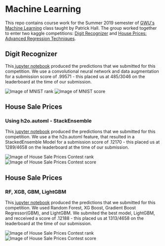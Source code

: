 # Machine Learning

This repo contains course work for the Summer 2019 semester of <a href= "https://github.com/jphall663/GWU_data_mining" rel="nofollow">GWU's Machine Learning</a> class taught by Patrick Hall. The group worked together to enter two kaggle competitions: <a href="https://www.kaggle.com/c/digit-recognizer" rel="nofollow">Digit Recognizer</a> and <a href="https://www.kaggle.com/c/house-prices-advanced-regression-techniques" rel="nofollow">House Prices: Advanced Regression Techniques</a>.

## Digit Recognizer

This<a href= "https://github.com/britcbish/dsnc6290-coursework/blob/master/MNIST.ipynb" rel = "nofollow"> jupyter notebook</a> produced the predictions that we submitted for this competition. We use a convolutional neural network and data augmentation for a submission score of .99571 - this placed us at 485/3046 on the leaderboard at the time of our submission.

![Image of MNIST rank](https://github.com/britcbish/dsnc6290-coursework/blob/master/MNISTrank.jpg)
![Image of MNIST score](https://github.com/britcbish/dsnc6290-coursework/blob/master/MNISTscore.jpg)

## House Sale Prices

### Using h2o.automl - StackEnsemble
This<a href= "https://github.com/britcbish/dsnc6290-coursework/blob/master/House Sale Prices - H2OAUTOMIL.ipynb" rel = "nofollow"> jupyter notebook</a> produced the predictions that we submitted for this competition. We use a the h2o.automl feature, that resulted in a StackedEnsemble Model for a submission score of .12170 - this placed us at 1289/4658 on the leaderboard at the time of our submission.
 
![Image of House Sale Prices Contest rank](https://github.com/britcbish/dsnc6290-coursework/blob/master/h2o_automl_rank.PNG)
![Image of House Sale Prices Contest score](https://github.com/britcbish/dsnc6290-coursework/blob/master/h2o_automl%20score.PNG)


## House Sale Prices

### RF, XGB, GBM, LightGBM
This<a href= "https://github.com/britcbish/dsnc6290-coursework/blob/master/House%20Prices.ipynb" rel = "nofollow"> jupyter notebook</a> produced the predictions that we submitted for this competition. We used Random Forest, XG Boost, Gradient Boost Regressor(GBM), and LightGBM. We submited the best model, LightGBM, and recceived a score of .12188 - this placed us at 1313/4658 on the leaderboard at the time of our submission.
 
![Image of House Sale Prices Contest rank](https://github.com/britcbish/dsnc6290-coursework/blob/master/HousePricesRank.PNG)
![Image of House Sale Prices Contest score](https://github.com/britcbish/dsnc6290-coursework/blob/master/HousePricesScore.PNG)
